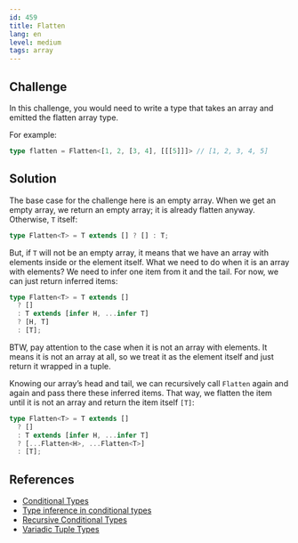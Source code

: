 ```yaml
---
id: 459
title: Flatten
lang: en
level: medium
tags: array
---
```


## Challenge

In this challenge, you would need to write a type that takes an array and
emitted the flatten array type.

For example:

```ts
type flatten = Flatten<[1, 2, [3, 4], [[[5]]]> // [1, 2, 3, 4, 5]
```

## Solution

The base case for the challenge here is an empty array. When we get an empty
array, we return an empty array; it is already flatten anyway. Otherwise, `T`
itself:

```typescript
type Flatten<T> = T extends [] ? [] : T;
```

But, if `T` will not be an empty array, it means that we have an array with
elements inside or the element itself. What we need to do when it is an array
with elements? We need to infer one item from it and the tail. For now, we can
just return inferred items:

```typescript
type Flatten<T> = T extends []
  ? []
  : T extends [infer H, ...infer T]
  ? [H, T]
  : [T];
```

BTW, pay attention to the case when it is not an array with elements. It means
it is not an array at all, so we treat it as the element itself and just return
it wrapped in a tuple.

Knowing our array’s head and tail, we can recursively call `Flatten` again and
again and pass there these inferred items. That way, we flatten the item until
it is not an array and return the item itself `[T]`:

```typescript
type Flatten<T> = T extends []
  ? []
  : T extends [infer H, ...infer T]
  ? [...Flatten<H>, ...Flatten<T>]
  : [T];
```

## References

- [Conditional Types](https://www.typescriptlang.org/docs/handbook/2/conditional-types.html)
- [Type inference in conditional types](https://www.typescriptlang.org/docs/handbook/2/conditional-types.html#inferring-within-conditional-types)
- [Recursive Conditional Types](https://www.typescriptlang.org/docs/handbook/release-notes/typescript-4-1.html#recursive-conditional-types)
- [Variadic Tuple Types](https://www.typescriptlang.org/docs/handbook/release-notes/typescript-4-0.html#variadic-tuple-types)

